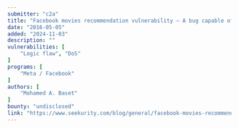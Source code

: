 ```yaml
---
submitter: "c2a"
title: "Facebook movies recommendation vulnerability – A bug capable of erasing all your important notifications!"
date: "2016-05-05"
added: "2024-11-03"
description: ""
vulnerabilities: [
    "Logic flaw", "DoS"
]
programs: [
    "Meta / Facebook"
]
authors: [
    "Mohamed A. Baset"
]
bounty: "undisclosed"
link: "https://www.seekurity.com/blog/general/facebook-movies-recommendation-bug/"
---
```





